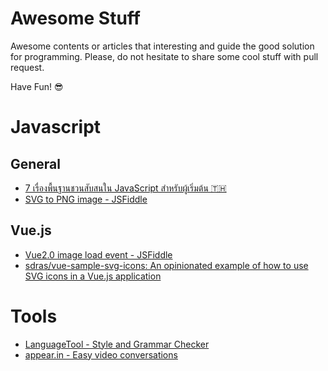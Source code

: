# Awesome Stuff

Awesome contents or articles that interesting and guide the good solution for programming. Please, do not hesitate to share some cool stuff with pull request.

Have Fun! 😎

# Javascript

## General
- [7 เรื่องพื้นฐานชวนสับสนใน JavaScript สำหรับผู้เริ่มต้น 🇹🇭](https://www.babelcoder.com/blog/posts/7-common-misunderstandings-in-javascript)
- [SVG to PNG image - JSFiddle](http://jsfiddle.net/epistemex/xfh7nctk/23/)


## Vue.js
- [Vue2.0 image load event - JSFiddle](http://jsfiddle.net/nobu222/xr0g3Lco/)
- [sdras/vue-sample-svg-icons: An opinionated example of how to use SVG icons in a Vue.js application](https://github.com/sdras/vue-sample-svg-icons/blob/master/LICENSE)

# Tools
- [LanguageTool - Style and Grammar Checker](https://www.languagetool.org/)
- [appear.in - Easy video conversations](https://appear.in/)